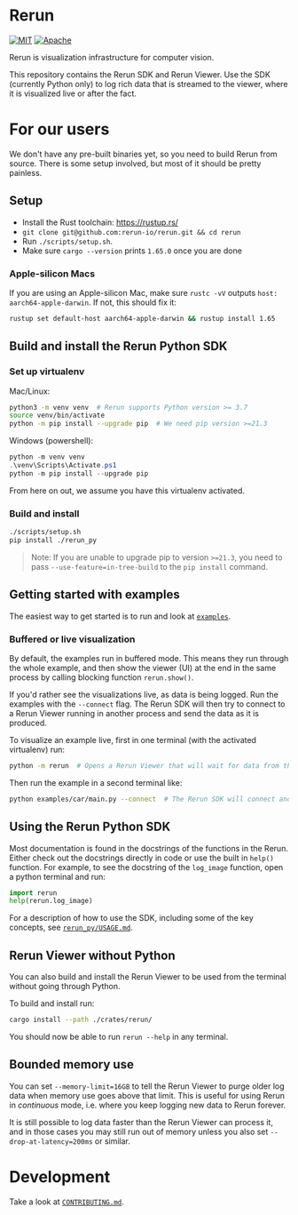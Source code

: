 # Rerun
[![MIT](https://img.shields.io/badge/license-MIT-blue.svg)](https://github.com/rerun-io/rerun/blob/master/LICENSE-MIT)
[![Apache](https://img.shields.io/badge/license-Apache-blue.svg)](https://github.com/rerun-io/rerun/blob/master/LICENSE-APACHE)

Rerun is visualization infrastructure for computer vision.

This repository contains the Rerun SDK and Rerun Viewer. Use the SDK (currently Python only) to log rich data that is streamed to the viewer, where it is visualized live or after the fact.

# For our users
We don't have any pre-built binaries yet, so you need to build Rerun from source. There is some setup involved, but most of it should be pretty painless.

## Setup
* Install the Rust toolchain: <https://rustup.rs/>
* `git clone git@github.com:rerun-io/rerun.git && cd rerun`
* Run `./scripts/setup.sh`.
* Make sure `cargo --version` prints `1.65.0` once you are done

### Apple-silicon Macs
If you are using an Apple-silicon Mac, make sure `rustc -vV` outputs `host: aarch64-apple-darwin`. If not, this should fix it:

``` sh
rustup set default-host aarch64-apple-darwin && rustup install 1.65
```

## Build and install the Rerun Python SDK
### Set up virtualenv

Mac/Linux:
```sh
python3 -m venv venv  # Rerun supports Python version >= 3.7
source venv/bin/activate
python -m pip install --upgrade pip  # We need pip version >=21.3
```

Windows (powershell):
```ps1
python -m venv venv
.\venv\Scripts\Activate.ps1
python -m pip install --upgrade pip
```

From here on out, we assume you have this virtualenv activated.

### Build and install
``` sh
./scripts/setup.sh
pip install ./rerun_py
```
> Note: If you are unable to upgrade pip to version `>=21.3`, you need to pass `--use-feature=in-tree-build` to the `pip install` command.

## Getting started with examples
The easiest way to get started is to run and look at [`examples`](examples).


### Buffered or live visualization
By default, the examples run in buffered mode. This means they run through the whole example, and then show the viewer (UI) at the end in the same process by calling blocking function `rerun.show()`.

If you'd rather see the visualizations live, as data is being logged. Run the examples with the `--connect` flag. The Rerun SDK will then try to connect to a Rerun Viewer running in another process and send the data as it is produced.

To visualize an example live, first in one terminal (with the activated virtualenv) run:
```sh
python -m rerun  # Opens a Rerun Viewer that will wait for data from the Rerun SDK
```
Then run the example in a second terminal like:
```sh
python examples/car/main.py --connect  # The Rerun SDK will connect and send data to the separate viewer.
```

## Using the Rerun Python SDK
Most documentation is found in the docstrings of the functions in the Rerun. Either check out the docstrings directly in code or use the built in `help()` function. For example, to see the docstring of the `log_image` function, open a python terminal and run:
```python
import rerun
help(rerun.log_image)
```
For a description of how to use the SDK, including some of the key concepts, see [`rerun_py/USAGE.md`](rerun_py/USAGE.md).

## Rerun Viewer without Python
You can also build and install the Rerun Viewer to be used from the terminal without going through Python.

To build and install run:
```sh
cargo install --path ./crates/rerun/
```
You should now be able to run `rerun --help` in any terminal.

## Bounded memory use
You can set `--memory-limit=16GB` to tell the Rerun Viewer to purge older log data when memory use goes above that limit. This is useful for using Rerun in _continuous_ mode, i.e. where you keep logging new data to Rerun forever.

It is still possible to log data faster than the Rerun Viewer can process it, and in those cases you may still run out of memory unless you also set `--drop-at-latency=200ms` or similar.

# Development
Take a look at [`CONTRIBUTING.md`](CONTRIBUTING.md).
